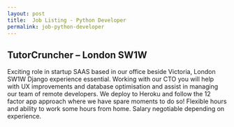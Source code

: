 ```yaml
---
layout: post
title:  Job Listing - Python Developer
permalink: job-python-developer
---
```

##  TutorCruncher – London SW1W

Exciting role in startup SAAS based in our office beside Victoria, London SW1W
Django experience essential. Working with our CTO you will help with UX
improvements and database optimisation and assist in managing our team of
remote developers. We deploy to Heroku and follow the 12 factor app approach
where we have spare moments to do so! Flexible hours and ability to work some
hours from home. Salary negotiable depending on experience.
